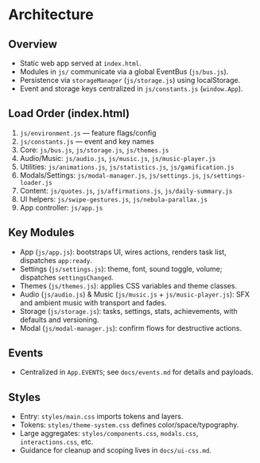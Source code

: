 # Architecture

## Overview
- Static web app served at `index.html`.
- Modules in `js/` communicate via a global EventBus (`js/bus.js`).
- Persistence via `storageManager` (`js/storage.js`) using localStorage.
- Event and storage keys centralized in `js/constants.js` (`window.App`).

## Load Order (index.html)
1) `js/environment.js` — feature flags/config
2) `js/constants.js` — event and key names
3) Core: `js/bus.js`, `js/storage.js`, `js/themes.js`
4) Audio/Music: `js/audio.js`, `js/music.js`, `js/music-player.js`
5) Utilities: `js/animations.js`, `js/statistics.js`, `js/gamification.js`
6) Modals/Settings: `js/modal-manager.js`, `js/settings.js`, `js/settings-loader.js`
7) Content: `js/quotes.js`, `js/affirmations.js`, `js/daily-summary.js`
8) UI helpers: `js/swipe-gestures.js`, `js/nebula-parallax.js`
9) App controller: `js/app.js`

## Key Modules
- App (`js/app.js`): bootstraps UI, wires actions, renders task list, dispatches `app:ready`.
- Settings (`js/settings.js`): theme, font, sound toggle, volume; dispatches `settingsChanged`.
- Themes (`js/themes.js`): applies CSS variables and theme classes.
- Audio (`js/audio.js`) & Music (`js/music.js` + `js/music-player.js`): SFX and ambient music with transport and fades.
- Storage (`js/storage.js`): tasks, settings, stats, achievements, with defaults and versioning.
- Modal (`js/modal-manager.js`): confirm flows for destructive actions.

## Events
- Centralized in `App.EVENTS`; see `docs/events.md` for details and payloads.

## Styles
- Entry: `styles/main.css` imports tokens and layers.
- Tokens: `styles/theme-system.css` defines color/space/typography.
- Large aggregates: `styles/components.css`, `modals.css`, `interactions.css`, etc.
- Guidance for cleanup and scoping lives in `docs/ui-css.md`.
